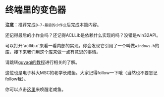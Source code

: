# 终端里的变色器

**注意**：推荐完成`8-7-最后的小作业`后完成本篇内容。

还记得最后的小作业吗？还记得ACLLib是依赖什么实现的吗？没错是win32API。

可以打开'acllib.c'来看一看内部的实现。你会发现它引用了一个叫做`windows.h`的库，接下来我们用这个库来做一点有意思的事情。

请跳转[guyaqi的教程](https://github.com/guyaqi/backups/tree/master/notes)进行相关的了解。

这位也是电子科大MSC的老学长~~咸鱼~~。大家记得follow一下哦（当然也不要忘记follow我）。

你可以点击[这里](https://guyaqi.github.io/)来唤醒老咸鱼。
